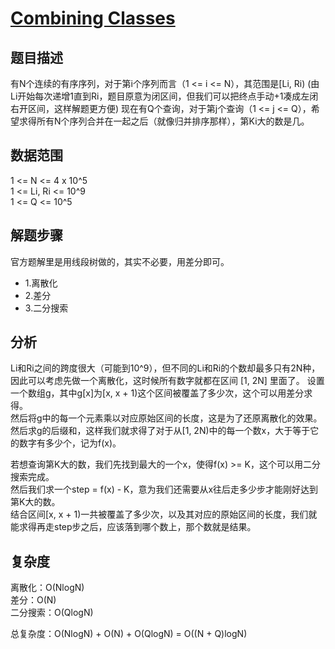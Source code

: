 # [Combining Classes](https://codingcompetitions.withgoogle.com/kickstart/round/0000000000051066/0000000000051007)

## 题目描述  

有N个连续的有序序列，对于第i个序列而言（1 <= i <= N），其范围是[Li, Ri) (由Li开始每次递增1直到Ri，题目原意为闭区间，但我们可以把终点手动+1凑成左闭右开区间，这样解题更方便)
现在有Q个查询，对于第j个查询（1 <= j <= Q），希望求得所有N个序列合并在一起之后（就像归并排序那样），第Ki大的数是几。  

## 数据范围  

1 <= N <= 4 x 10^5  
1 <= Li, Ri <= 10^9  
1 <= Q <= 10^5  

## 解题步骤

官方题解里是用线段树做的，其实不必要，用差分即可。  

* 1.离散化  
* 2.差分  
* 3.二分搜索  

## 分析
Li和Ri之间的跨度很大（可能到10^9），但不同的Li和Ri的个数却最多只有2N种，  
因此可以考虑先做一个离散化，这时候所有数字就都在区间 [1, 2N] 里面了。
设置一个数组g，其中g[x]为[x, x + 1)这个区间被覆盖了多少次，这个可以用差分求得。  
然后将g中的每一个元素乘以对应原始区间的长度，这是为了还原离散化的效果。  
然后求g的后缀和，这样我们就求得了对于从[1, 2N)中的每一个数x，大于等于它的数字有多少个，记为f(x)。  

若想查询第K大的数，我们先找到最大的一个x，使得f(x) >= K，这个可以用二分搜索完成。  
然后我们求一个step = f(x) - K，意为我们还需要从x往后走多少步才能刚好达到第K大的数。  
结合区间[x, x + 1)一共被覆盖了多少次，以及其对应的原始区间的长度，我们就能求得再走step步之后，应该落到哪个数上，那个数就是结果。  

## 复杂度
离散化：O(NlogN)  
差分：O(N)  
二分搜索：O(QlogN)  

总复杂度：O(NlogN) + O(N) + O(QlogN) = O((N + Q)logN)
